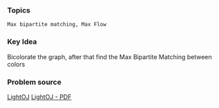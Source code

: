 ### Topics

    Max bipartite matching, Max Flow

### Key Idea

Bicolorate the graph, after that find the Max Bipartite Matching between
colors

### Problem source

[LightOJ](http://lightoj.com/volume_showproblem.php?problem=1201)
[LightOJ - PDF](http://lightoj.com/volume_showproblem.php?problem=1201&language=english&type=pdf)
